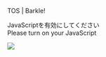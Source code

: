 TOS | Barkle!

JavaScriptを有効にしてください  
Please turn on your JavaScript

![](/static-assets/splash.png?1732388202473)